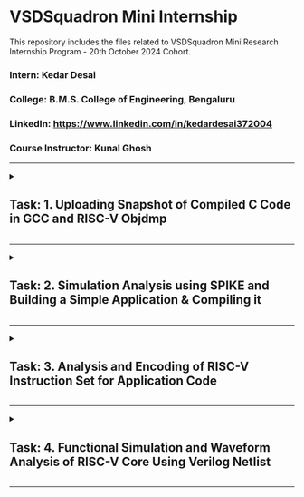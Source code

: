 # VSDSquadron Mini Internship
This repository includes the files related to VSDSquadron Mini Research Internship Program - 20th October 2024 Cohort. 

### Intern: Kedar Desai
### College: B.M.S. College of Engineering, Bengaluru
### LinkedIn: https://www.linkedin.com/in/kedardesai372004
### Course Instructor: Kunal Ghosh

---

<details>
<summary><h2>Task: 1. Uploading Snapshot of Compiled C Code in GCC and RISC-V Objdmp</h2></summary>
  
#### Recording-1: https://1drv.ms/v/s!Ai4WW_jutengioJdZ78uhSPF1aH--w?e=FOv6oe
- [x] Create GitHub repo.
- [x] Install RISC-V toolchain using VDI shared over whatsapp group.
- [x] Refer to [C based Lab video](https://1drv.ms/v/s!Ai4WW_jutenghrYpUsL_MLKJDSLVyg?e=gdA9TW) and [RISC-V based lab video](https://1drv.ms/v/s!Ai4WW_jutengg7dbp9XlZXjJmxogBw?e=ycX4fO). 
- [x] Complete exact steps on your machine. 
- [x] Upload snapshot of compiled C code and RISC-V Objdmp on your GitHub repo.

## Task 1 Output:
   ![Created C Code](https://github.com/user-attachments/assets/cc5f856b-516a-4e10-a154-325292aefda6)
   ***Figure 1. Created C Code***

   ![Compiled C Code](https://github.com/user-attachments/assets/b1a4fa76-8b74-43ec-a888-12e84e3f1331)
   ***Figure 2. Compiled C Code in GCC***

   ![Generated Assembly code for the C code using `-O1` variable](https://github.com/user-attachments/assets/1767b985-86a1-4bb6-96ec-7a2cc144dfef)
   ***Figure 3. Generated Assembly code for the C code using `-O1` variable*** </br>
   Here, when `-O1` variable is used, we see that the compiler takes 15 instructions to compile the C code.

   ![Generated Assembly code for the C code using `-Ofast` variable](https://github.com/user-attachments/assets/e82c6220-c96b-44c0-b95f-d7e0014a3520)
   ***Figure 4. Generated Assembly code for the C code using `-Ofast` variable*** </br>
   But, when `-Ofast` variable is used, we see that the compiler takes 12 instructions to compile the C code.

### Go to [Task 1](https://github.com/Kedard37/VSDSquadron_Mini_Internship/tree/main/Task%201) directory to get the codes, linux commands & more information about this task!
</details>

---

<details>
<summary><h2>Task: 2. Simulation Analysis using SPIKE and Building a Simple Application & Compiling it</h2></summary>
  
#### Recording-2: https://1drv.ms/v/s!Ai4WW_jutengioNNuMgM-OzvVic2Qw?e=qyDLQx

<details>
<summary><h3>Task: 2A. Simulation Analysis using SPIKE</h3></summary>
  
- [x] [SPIKE Simulation](https://1drv.ms/v/s!Ai4WW_jutengg7dmZwxQmBY-JEGihg?e=A4ASgZ) and observation with -O1 and -Ofast.
- [x] Upload snapshot of compiled C Code, RISC-V Objdmp with above options on your GitHub repo.

## Task 2A Output:
![Compiled C Code in RISC-V Spike Simulator](https://github.com/user-attachments/assets/ddfac69a-b4ff-402d-b6c6-49476fb0f597) <br/>
***Figure 1. Compiled C Code in Spike Simulator*** <br/>

![Compiled C Code in GCC v/s Spike Simulator](https://github.com/user-attachments/assets/de1e4468-d26f-42bf-b888-e738490ccb5c) <br/>
***Figure 2. Compiled C Code in GCC v/s Spike Simulator*** <br/>
Upon comparing the compiled outputs from GCC (from the previous task) and Spike Simulation (from this task), we see that both the outputs are same. 
Hence, we can conclude that the generated Assembly Instructions are correct for the written C program. 

## Debugging the Compilation Process in Spike Simulation:
  ![image](https://github.com/user-attachments/assets/65dee3f9-9743-4d78-a51d-8114e657b033) <br/>
***Figure 3. Generated Assembly Code in RISC-V Compiler*** <br/>

![Debug 1](https://github.com/user-attachments/assets/9d2c10f3-1d38-4549-a85a-6d1d4c536214) <br/>
***Figure 4. Debug 1*** <br/>
In this image, we see the Spike simulator running in debug mode with the program `Sum1ton.o`. The command `until pc 0 100b0` is issued, which instructs the simulator to run until the program counter (PC) reaches address `0x100b0`. The we the contents of two registers: `a2` and `a0` using the `reg 0` command. Initially, `a2` holds the value `0x0`, and `a0` holds the value `0x1`. The simulator steps through the program, executing two instructions (`lui a2, 0x1` and `lui a0, 0x21`), which load immediate values into the registers. After the instructions execute, `a2` contains `0x1000`, and `a0` contains `0x21000`, showing how the values in these registers change during execution.

![Debug 2](https://github.com/user-attachments/assets/943f67e1-d9f9-47cc-b9d6-274a639a04e2) <br/>
***Figure 5. Debug 2*** <br/>
In the image, the Spike simulator is running `Sum1ton.o` in debug mode, and after halting at PC `0x100b8`, the stack pointer (`sp`) initially holds `0x0000003ffffffb50` and register `a2` holds `0x0000000000001000`. The program then executes two **addi** (add immediate) instructions: the first, `addi sp, sp, -16`, decreases the stack pointer by (16)<sub>decimal</sub> = (10)<sub>hexadecimal</sub>, resulting in `0x0000003ffffffb40`, while the second, `addi a2, a2, 954`, increases the value of register `a2` by (954)<sub>decimal</sub> = (3ba)<sub>hexadecimal</sub>, updating it to `0x0000000000013ba`. This demonstrates how the program updates these registers as part of its execution flow.

![image](https://github.com/user-attachments/assets/3313ea88-82a5-4819-91e9-84ed789ad1a0) <br/>
***Figure 6. Debug 3*** <br/>
In this image, the Spike simulator is running the `Sum1ton.o` program in debug mode, pausing at PC `0x100c0`. Initially, register `a1` holds `0x0000003ffffffb58` and `a0` holds `0x0000000000021000`. The first instruction executed is `li a1, 100`, which loads the value (100)<sub>decimal</sub> = (64)<sub>hexadecimal</sub> into register `a1`, updating it to `0x0000000000000064`. The second instruction, `addi a0, a0, 384`, adds the immediate value (384)<sub>decimal</sub> = (180)<sub>hexadecimal</sub> to the current value of `a0`, resulting in `0x0000000000021180`. This demonstrates how the program updates the values in these registers through simple arithmetic and load operations. <br/>

Similarly, other instructions in the Assembly code can be debugged in the same fashion.
</details>

<details>
<summary><h3>Task: 2B. Building a Simple Application & Compiling the same</h3></summary>
  
- [x] Write a simple C program for any simple application and compile with RISC-V GCC/SPIKE.

## Task 2B Output:
## Digital Design Application:
### Maximum & Minimum Number Detector:
The **Maximum & Minimum Number Detector** is a digital design application that identifies the largest and smallest numbers from a given set of inputs. 
This application is crucial in systems where real-time data processing is needed, such as sensor data analysis, decision-making circuits, or optimization algorithms. 
By comparing multiple inputs, the design detects and outputs both the maximum and minimum values, providing an essential function in data filtering, control systems, and digital signal processing.

#### 1. Writing a C Program to Find Maximum & Minimum of 5 User given Numerical Inputs:
![Create_a_C_Program](https://github.com/user-attachments/assets/1d144a1f-25ee-44e4-bd2d-67c7ac1cf36e) </br>
***Figure 1. Creating a C Program***

#### 2. Compiling the Written C Program using GCC(GNU Compiler Collection):
![Compiled_C_Code_in_GCC](https://github.com/user-attachments/assets/b11b1e2b-8cd8-4075-8712-a281b2c76d25) </br>
***Figure 2. Compiled C Code in GCC***

#### 3. Generating the Assembly Code for the written C Program using RISC-V Compiler:
![Generated_Assembly_code_in_RISC_V_Compiler](https://github.com/user-attachments/assets/a76f6e84-d9b7-4457-baac-85cc3968a8ef) <br/>
***Figure 3. Generated Assembly Code in RISC_V Compiler***

#### 4. Compiling & Verifying the Written C Program using Spike Simulator:
![Compiled_C_Code_in_Spike_Simulator](https://github.com/user-attachments/assets/8de29c45-6d5b-4a38-9d30-0d718d5a18e0) <br/>
***Figure 4. Compiled C Code in Spike Simulator***
### Thus, the outputs compiled by GCC and the Spike Simulator are the same! 
### Hence, Verified!
#### 5. View the Written C Program on the Terminal (OPTIONAL):
![View_the_C_Program](https://github.com/user-attachments/assets/6f91d05d-d847-4342-8c04-b38d196a9fb3) <br/>
***Figure 5. View the C Program***
</details>

### Go to [Task 2](https://github.com/Kedard37/VSDSquadron_Mini_Internship/tree/main/Task%202) directory to get the codes, linux commands & more information about this task!
</details>

---

<details>
<summary><h2>Task: 3. Analysis and Encoding of RISC-V Instruction Set for Application Code</h2></summary>
  
#### Recording-3: https://1drv.ms/v/s!Ai4WW_jutengioVXeULLeI8yaBEUpQ?e=UShN0M
- [x] List various RISC-V instruction type (R, I, S, B, U, J) after going through [RISC-V software documentation](https://riscv.org/technical/specifications/).
- [x] Identify 15 unique RISC-V instructions from riscv-objdmp of your application code.
- [x] Identify exact 32-bit instruction code in the instruction type format for 15 unique instructions.
- [x] Upload the 32-bit pattern on Github.

## Task 3 Output:
<details>
<summary><h3>Subtask: 1. Listing the RISC-V Instruction Types [R, I, S, B, U, J]</h3></summary>
  
![RISC-V Instruction Types](https://github.com/user-attachments/assets/9d0cf4e8-4a7c-4c0c-bc32-505818c5a9e5) <br/>
***Figure 1. RISC-V Instruction Types*** <br/>
*Source: RISC-V, Specifications, Volume 1, Unprivileged Specification version 20240411, Page 24* <br/>

The above figure shows the instruction formats for various RISC-V instruction types. Each of them are described in detail below:

### 1. **R-Type (Register-Type) Instruction:**
![R-Type Instruction](https://github.com/user-attachments/assets/d9a8ba3e-30c5-4e6a-8b0f-e18e670384ec)  <br/>
***Figure 2. R-Type Instruction*** <br/>
*Source: RISC-V, Specifications, Volume 1, Unprivileged Specification version 20240411, Page 23* <br/>
   * **Fields:**
     - `funct7` (bits 31-25): Used to differentiate between similar instructions. Often used for encoding the operation, such as shift amount or sign extension.
     - `rs2` (bits 24-20): Source register 2.
     - `rs1` (bits 19-15): Source register 1.
     - `funct3` (bits 14-12): Specifies the operation to be performed (e.g., add, subtract, etc.).
     - `rd` (bits 11-7): Destination register.
     - `opcode` (bits 6-0): Specifies the type of instruction (e.g., arithmetic, logical).
   * **Usage:** R-Type instructions perform register-to-register operations like arithmetic (ADD, SUB), logical (AND, OR), and shifts (SLL, SRL).
### 2. **I-Type (Immediate-Type) Instruction:**
![I-Type Instruction](https://github.com/user-attachments/assets/eba6cec5-ac04-4270-aef3-ebb9b3d26d95)  <br/>
***Figure 3. I-Type Instruction*** <br/>
*Source: RISC-V, Specifications, Volume 1, Unprivileged Specification version 20240411, Page 23* <br/>
   - **Fields:**
     - `imm[11:0]` (bits 31-20): Immediate value (12-bit signed) that is directly used as an operand.
     - `rs1` (bits 19-15): Source register.
     - `funct3` (bits 14-12): Specifies the operation (e.g., load, add immediate, etc.).
     - `rd` (bits 11-7): Destination register.
     - `opcode` (bits 6-0): Specifies the type of instruction.
   - **Usage:** I-Type instructions are typically used for operations that involve an immediate value, such as `ADDI` (add immediate), load instructions (`LW`), and some system calls.
### 3. **S-Type (Store-Type) Instruction:**
![S-Type Instruction](https://github.com/user-attachments/assets/b7fb90f9-939e-40b9-be68-04f2a7cf845a) <br/>
***Figure 4. S-Type Instruction*** <br/>
*Source: RISC-V, Specifications, Volume 1, Unprivileged Specification version 20240411, Page 23* <br/>
   * **Fields:**
     - `imm[11:5]` (bits 31-25): Upper 7 bits of the immediate value.
     - `rs2` (bits 24-20): Source register 2 (data to be stored).
     - `rs1` (bits 19-15): Source register 1 (base address).
     - `funct3` (bits 14-12): Specifies the operation (e.g., store byte, store word).
     - `imm[4:0]` (bits 11-7): Lower 5 bits of the immediate value.
     - `opcode` (bits 6-0): Specifies the type of instruction.
   * **Usage:** S-Type instructions are used for store operations, where the value in `rs2` is stored in memory at the address computed by adding the immediate value to `rs1`. Example: `SW` (store word).
### 4. **B-Type (Branch-Type) Instruction:**
![B-Type Instruction](https://github.com/user-attachments/assets/4242a6ba-dfeb-4b2a-8540-31ffb27ea258) <br/>
***Figure 5. B-Type Instruction*** <br/>
*Source: RISC-V, Specifications, Volume 1, Unprivileged Specification version 20240411, Page 24* <br/>
   * **Fields:**
     - `imm[12]` (bit 31): 12th bit of the immediate value.
     - `imm[10:5]` (bits 30-25): Bits 10 through 5 of the immediate value.
     - `rs2` (bits 24-20): Source register 2 (used for comparison).
     - `rs1` (bits 19-15): Source register 1 (used for comparison).
     - `funct3` (bits 14-12): Specifies the condition for the branch (e.g., equal, less than).
     - `imm[4:1]` (bits 11-8): Bits 4 through 1 of the immediate value.
     - `imm[11]` (bit 7): 11th bit of the immediate value.
     - `opcode` (bits 6-0): Specifies the type of instruction.
   * **Usage:** B-Type instructions are used for conditional branching based on comparisons between `rs1` and `rs2`. Examples include `BEQ` (branch if equal) and `BNE` (branch if not equal).
### 5. **U-Type (Upper Immediate-Type) Instruction:**
![U-Type Instruction](https://github.com/user-attachments/assets/2698be73-4dd0-4939-9f10-abc44edf4d94) <br/>
***Figure 6. U-Type Instruction*** <br/>
*Source: RISC-V, Specifications, Volume 1, Unprivileged Specification version 20240411, Page 23* <br/>
   * **Fields:**
     - `imm[31:12]` (bits 31-12): 20-bit immediate value.
     - `rd` (bits 11-7): Destination register.
     - `opcode` (bits 6-0): Specifies the type of instruction.
   * **Usage:** U-Type instructions are used to load a 20-bit immediate value into the upper 20 bits of a register. Example: `LUI` (load upper immediate).
### 6. **J-Type (Jump-Type) Instruction:**
![J-Type Instruction](https://github.com/user-attachments/assets/20827770-67f4-4f3f-a139-445805a16f55) <br/>
***Figure 7. J-Type Instruction*** <br/>
*Source: RISC-V, Specifications, Volume 1, Unprivileged Specification version 20240411, Page 24* <br/>
   * **Fields:**
     - `imm[20]` (bit 31): 20th bit of the immediate value.
     - `imm[10:1]` (bits 30-21): Bits 10 through 1 of the immediate value.
     - `imm[11]` (bit 20): 11th bit of the immediate value.
     - `imm[19:12]` (bits 19-12): Bits 19 through 12 of the immediate value.
     - `rd` (bits 11-7): Destination register (used to store the return address).
     - `opcode` (bits 6-0): Specifies the type of instruction.
   * **Usage:** J-Type instructions are used for jump operations, such as `JAL` (jump and link), where the program jumps to a specific address and stores the return address in the destination register.

These formats show how different instruction types in RISC-V are encoded. They balance simplicity, flexibility, and compactness, making the architecture suitable for various types of operations.
</details>

<details>
<summary><h3>Subtask: 2. Identifying 15 unique RISC-V instructions from `Max_Min_Detector.o` Assembly Code along with the 32-Bit Instruction Code</h3></summary>
  
| Instruction No. | RISC_V Instruction | 32-Bit Instruction Code |
| :---: | :--- | :---: |
| 1.  | `lui     a0, 0x2b`       | `0002b537` | 
| 2.  | `addi    a0, a0, -544`   | `de050513` | 
| 3.  | `sd      s3, 40(sp)`     | `03313423` | 
| 4.  | `jal     ra, 10634`      | `55c000ef` | 
| 5.  | `li      s2, 5`          | `00500913` | 
| 6.  | `addiw   s0, s0, 1`      | `0014041b` |
| 7.  | `mv      a1, s0`         | `00040593` |
| 8.  | `bne     s0, s2, 100ec`  | `ff2410e3` |
| 9.  | `lw      a4, 8(sp)`      | `00812703` |
| 10. | `blt     a4, a2, 101dc`  | `0cc74063` |
| 11. | `sext.w  a5, a4`         | `0007079b` |
| 12. | `ld      s0, 64(sp)`     | `04013403` |
| 13. | `j       10174`          | `fcdff06f` |
| 14. | `ret`                    | `00008067` |
| 15. | `xor     a8, a1, a4`     | `0040C433` |
</details>

<details>
<summary><h3>Subtask: 3 & 4. Identifying Exact 32-bit Instruction Code in the Instruction Type format for above unique instructions and uploading it</h3></summary>
  
Here is the instruction breakdown for the given RISC-V instructions in the Instruction Type format:
#### 1. `lui a0, 0x2b`
- **Type**: U-Type
- **Opcode (LUI)**: `0110111` (7 bits)
- **rd (a0)**: x10 = `01010` (5 bits)
- **Immediate (0x2b)**: `00000000000000101011` (upper 20 bits)
- **32-bit instruction**: (`00000000000000101011 01011 0110111`)<sub>2</sub> = (`0002b537`)<sub>16</sub>
  
#### 2. `addi a0, a0, -544`
- **Type**: I-Type
- **Opcode (ADDI)**: `0010011` (7 bits)
- **rd (a0)**: x10 = `01010` (5 bits)
- **rs1 (a0)**: x10 = `01010` (5 bits)
- **funct3**: `000` (3 bits)
- **Immediate (-544)**: `110111100000` (12 bits, two's complement for -544)
- **32-bit instruction**: (`110111100000 01010 000 01010 0010011`)<sub>2</sub> = (`de050513`)<sub>16</sub>

#### 3. `sd s3, 40(sp)`
- **Type**: S-Type
- **Opcode (SD)**: `0100011` (7 bits)
- **rs1 (sp)**: x2 = `00010` (5 bits)
- **rs2 (s3)**: x19 = `10011` (5 bits)
- **funct3**: `011` (3 bits)
- **Immediate (40)**: `000000101000` (split into imm[11:5] and imm[4:0])
  - imm[11:5]: `0000001`
  - imm[4:0]: `01000`
- **32-bit instruction**: (`0000001 10011 00010 011 01000 0100011`)<sub>2</sub> = (`03313423`)<sub>16</sub>

#### 4. `jal ra, 10634`
- **Type**: J-Type
- **Opcode (JAL)**: `1101111` (7 bits)
- **rd (ra)**: x1 = `00001` (5 bits)
- **Immediate (10634)**: `010101110000` (split into imm[20|10:1|11|19:12])
  - imm[20] = `0`
  - imm[10:1] = `1010101110`
  - imm[11] = `0`
  - imm[19:12] = `00000000`
- **32-bit instruction**: (`0 1010101110 0 00000000 00001 1101111`)<sub>2</sub> = (`55c000ef`)<sub>16</sub>

#### 5. `li s2, 5`
- **Type**: I-Type
- **Opcode (ADDI)**: `0010011` (7 bits)
- **rd (s2)**: x18 = `10010` (5 bits)
- **rs1 (x0)**: x0 = `00000` (5 bits)
- **funct3**: `000` (3 bits)
- **Immediate (5)**: `000000000101` (12 bits)
- **32-bit instruction**: (`000000000101 00000 000 10010 0010011`)<sub>2</sub> = (`00500913`)<sub>16</sub>

#### 6. `addiw s0, s0, 1`
- **Type**: I-Type
- **Opcode (ADDIW)**: `0011011` (7 bits)
- **rd (s0)**: x8 = `01000` (5 bits)
- **rs1 (s0)**: x8 = `01000` (5 bits)
- **funct3**: `000` (3 bits)
- **Immediate (1)**: `000000000001` (12 bits)
- **32-bit instruction**: (`000000000001 01000 000 01000 0011011`)<sub>2</sub> = (`0014041b`)<sub>16</sub>

#### 7. `mv a1, s0`
- **Type**: I-Type
- **Opcode (ADDI)**: `0010011` (7 bits)
- **rd (a1)**: x11 = `01011` (5 bits)
- **rs1 (s0)**: x8 = `01000` (5 bits)
- **funct3**: `000` (3 bits)
- **Immediate (0)**: `000000000000` (12 bits)
- **32-bit instruction**: (`000000000000 01000 000 01011 0010011`)<sub>2</sub> = (`00040593`)<sub>16</sub>

#### 8. `bne s0, s2, 100ec`
- **Type**: B-Type
- **Opcode (BNE)**: `1100011` (7 bits)
- **rs1 (s0)**: x8 = `01000` (5 bits)
- **rs2 (s2)**: x18 = `10010` (5 bits)
- **funct3**: `001` (3 bits)
- **Immediate (100ec)**: `111111100100` (split into imm[12|10:5|4:1|11])
  - imm[12] = `1`
  - imm[10:5] = `111111`
  - imm[4:1] = `0000`
  - imm[11] = `1`
- **32-bit instruction**: (`1 111111 10010 01000 001 0000 1 1100011`)<sub>2</sub> = (`ff2410e3`)<sub>16</sub>

#### 9. `lw a4, 8(sp)`
- **Type**: I-Type
- **Opcode (LW)**: `0000011` (7 bits)
- **rd (a4)**: x14 = `01110` (5 bits)
- **rs1 (sp)**: x2 = `00010` (5 bits)
- **funct3**: `010` (3 bits)
- **Immediate (8)**: `000000000100` (12 bits)
- **32-bit instruction**: (`000000001000 00010 010 01110 0000011`)<sub>2</sub> = (`00812703`)<sub>16</sub>

#### 10. `blt a4, a2, 101dc`
- **Type**: B-Type
- **Opcode (BLT)**: `1100011` (7 bits)
- **rs1 (a4)**: x14 = `01110` (5 bits)
- **rs2 (a2)**: x12 = `01100` (5 bits)
- **funct3**: `100` (3 bits)
- **Immediate (101dc)**: `000110011000` (split into imm[12|10:5|4:1|11])
  - imm[12] = `0`
  - imm[10:5] = `000110`
  - imm[4:1] = `0000`
  - imm[11] = `0`
- **32-bit instruction**: (`0 000110 01100 01110 100 0000 0 1100011`)<sub>2</sub> = (`0cc74063`)<sub>16</sub>

#### 11. `sext.w a5, a4`
- **Type**: R-Type
- **Opcode (SLLIW)**: `0011011` (7 bits)
- **rd (a5)**: x15 = `01111` (5 bits)
- **rs1 (a4)**: x14 = `01110` (5 bits)
- **funct3**: `000` (3 bits)
- **rs2**: `00000` (5 bits)
- **funct7**: `0000000` (7 bits)
- **32-bit instruction**: (`0000000 00000 01110 000 01111 0011011`)<sub>2</sub> = (`0007079b`)<sub>16</sub>

#### 12. `ld s0, 64(sp)`
- **Type**: I-Type
- **Opcode (LD)**: `0000011` (7 bits)
- **rd (s0)**: x8 = `01000` (5 bits)
- **rs1 (sp)**: x2 = `00010` (5 bits)
- **funct3**: `011` (3 bits)
- **Immediate (64)**: `000000010000` (12 bits)
- **32-bit instruction**: (`000001000000 00010 011 01000 0000011`)<sub>2</sub> = (`04013403`)<sub>16</sub>

#### 13. `j 10174`
- **Type**: J-Type
- **Opcode (JAL)**: `1101111` (7 bits)
- **rd (x0)**: x0 = `00000` (5 bits)
- **Immediate (10174)**: `111111110100` (split into imm[20|10:1|11|19:12])
  - imm[20] = `1`
  - imm[10:1] = `1111100110`
  - imm[11] = `1`
  - imm[19:12] = `11111111`
- **32-bit instruction**: (`1 1111100110 1 11111111 00000 1101111`)<sub>2</sub> = (`fcdff06f`)<sub>16</sub>

#### 14. `ret`
- **Type**: I-Type
- **Opcode (JALR)**: `1100111` (7 bits)
- **rd (x0)**: x0 = `00000` (5 bits)
- **rs1 (ra)**: x1 = `00001` (5 bits)
- **funct3**: `000` (3 bits)
- **Immediate (0)**: `000000000000` (12 bits)
- **32-bit instruction**: (`000000000000 00001 000 00000 1100111`)<sub>2</sub> = (`00008067`)<sub>16</sub>

#### 15. `xor a8, a1, a4`
- **Type**: R-Type
- **Opcode (XOR)**: `0110011` (7 bits)
- **rd (a8)**: x8 = `01000` (5 bits)
- **rs1 (a1)**: x1 = `00001` (5 bits)
- **rs2 (a4)**: x4 = `00100` (5 bits)
- **funct3**: `100` (3 bits)
- **funct7**: `0000000` (7 bits)
- **32-bit instruction**: (`0000000 00100 00001 100 01000 0110011`)<sub>2</sub> = (`0040C433`)<sub>16</sub>
</details>

### Go to [Task 3](https://github.com/Kedard37/VSDSquadron_Mini_Internship/tree/main/Task%203) directory to get more information about this task!
</details>

---

<details>
<summary><h2>Task: 4. Functional Simulation and Waveform Analysis of RISC-V Core Using Verilog Netlist</h2></summary>

#### Recording-4: https://1drv.ms/v/s!Ai4WW_jutengiocZFrhHrTi2EYFAqA?e=nn2Xee
- [ ] Use this [RISC-V Core Verilog netlist](https://github.com/vinayrayapati/rv32i/blob/main/iiitb_rv32i.v) and [testbench](https://github.com/vinayrayapati/rv32i/blob/main/iiitb_rv32i_tb.v) for functional simulation experiment.
- [ ] Upload waveform snapshots for the commands on your GitHub.
- [ ] Reference GitHub repo is [here](https://github.com/vinayrayapati/rv32i/).

</details>

---
